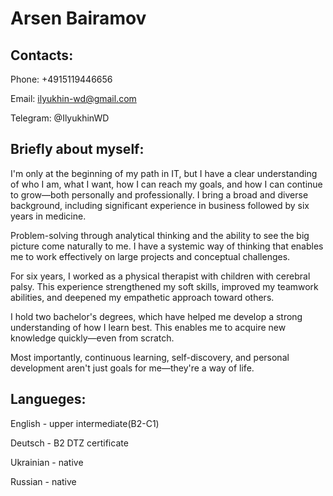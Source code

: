 # Arsen Bairamov

## Contacts:

Phone: +4915119446656

Email: ilyukhin-wd@gmail.com

Telegram: @IlyukhinWD

## Briefly about myself:

I'm only at the beginning of my path in IT, but I have a clear understanding of who I am, what I want, how I can reach my goals, and how I can continue to grow—both personally and professionally. I bring a broad and diverse background, including significant experience in business followed by six years in medicine.

Problem-solving through analytical thinking and the ability to see the big picture come naturally to me. I have a systemic way of thinking that enables me to work effectively on large projects and conceptual challenges.

For six years, I worked as a physical therapist with children with cerebral palsy. This experience strengthened my soft skills, improved my teamwork abilities, and deepened my empathetic approach toward others.

I hold two bachelor's degrees, which have helped me develop a strong understanding of how I learn best. This enables me to acquire new knowledge quickly—even from scratch.

Most importantly, continuous learning, self-discovery, and personal development aren't just goals for me—they're a way of life.

## Langueges:

English - upper intermediate(B2-C1)

Deutsch - B2 DTZ certificate

Ukrainian - native

Russian - native
